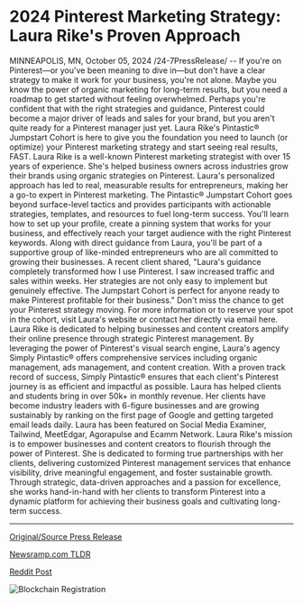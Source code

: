 # 2024 Pinterest Marketing Strategy: Laura Rike's Proven Approach

MINNEAPOLIS, MN, October 05, 2024 /24-7PressRelease/ -- If you're on Pinterest—or you've been meaning to dive in—but don't have a clear strategy to make it work for your business, you're not alone. Maybe you know the power of organic marketing for long-term results, but you need a roadmap to get started without feeling overwhelmed.   Perhaps you're confident that with the right strategies and guidance, Pinterest could become a major driver of leads and sales for your brand, but you aren't quite ready for a Pinterest manager just yet. Laura Rike's Pintastic® Jumpstart Cohort is here to give you the foundation you need to launch (or optimize) your Pinterest marketing strategy and start seeing real results, FAST.  Laura Rike is a well-known Pinterest marketing strategist with over 15 years of experience. She's helped business owners across industries grow their brands using organic strategies on Pinterest. Laura's personalized approach has led to real, measurable results for entrepreneurs, making her a go-to expert in Pinterest marketing.  The Pintastic® Jumpstart Cohort goes beyond surface-level tactics and provides participants with actionable strategies, templates, and resources to fuel long-term success. You'll learn how to set up your profile, create a pinning system that works for your business, and effectively reach your target audience with the right Pinterest keywords. Along with direct guidance from Laura, you'll be part of a supportive group of like-minded entrepreneurs who are all committed to growing their businesses.  A recent client shared, "Laura's guidance completely transformed how I use Pinterest. I saw increased traffic and sales within weeks. Her strategies are not only easy to implement but genuinely effective. The Jumpstart Cohort is perfect for anyone ready to make Pinterest profitable for their business."  Don't miss the chance to get your Pinterest strategy moving. For more information or to reserve your spot in the cohort, visit Laura's website or contact her directly via email here.  Laura Rike is dedicated to helping businesses and content creators amplify their online presence through strategic Pinterest management. By leveraging the power of Pinterest's visual search engine, Laura's agency Simply Pintastic® offers comprehensive services including organic management, ads management, and content creation. With a proven track record of success, Simply Pintastic® ensures that each client's Pinterest journey is as efficient and impactful as possible.   Laura has helped clients and students bring in over 50k+ in monthly revenue. Her clients have become industry leaders with 6-figure businesses and are growing sustainably by ranking on the first page of Google and getting targeted email leads daily. Laura has been featured on Social Media Examiner, Tailwind, MeetEdgar, Agorapulse and Ecamm Network.  Laura Rike's mission is to empower businesses and content creators to flourish through the power of Pinterest. She is dedicated to forming true partnerships with her clients, delivering customized Pinterest management services that enhance visibility, drive meaningful engagement, and foster sustainable growth. Through strategic, data-driven approaches and a passion for excellence, she works hand-in-hand with her clients to transform Pinterest into a dynamic platform for achieving their business goals and cultivating long-term success. 

---

[Original/Source Press Release](https://www.24-7pressrelease.com/press-release/514984/2024-pinterest-marketing-strategy-laura-rikes-proven-approach)
                    

[Newsramp.com TLDR](https://newsramp.com/curated-news/launch-your-pinterest-marketing-strategy-with-laura-rike-s-pintastic-r-jumpstart-cohort/30f85f37f3a749690acafd7cb2b4c216) 

 



[Reddit Post](https://www.reddit.com/r/FinancialNewsramp/comments/1fwkt6a/launch_your_pinterest_marketing_strategy_with/) 



![Blockchain Registration](https://cdn.newsramp.app/24-7PressRelease/qrcode/2410/5/lean80pT.webp)